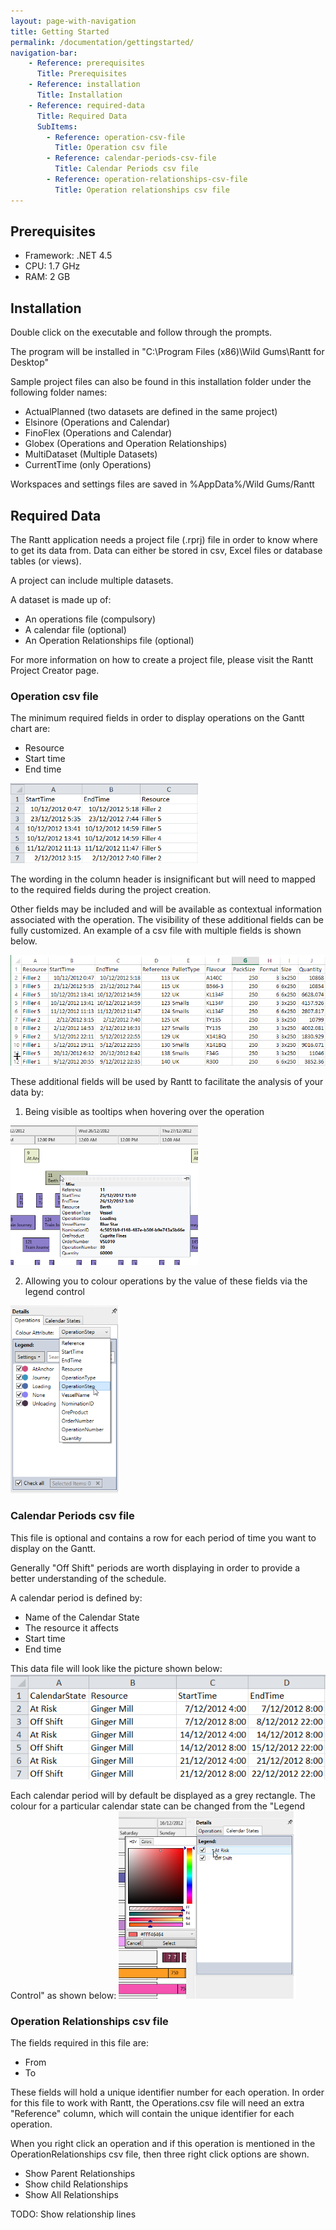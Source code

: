```yaml
---
layout: page-with-navigation
title: Getting Started
permalink: /documentation/gettingstarted/
navigation-bar:
    - Reference: prerequisites
      Title: Prerequisites
    - Reference: installation
      Title: Installation
    - Reference: required-data
      Title: Required Data
	  SubItems:
		- Reference: operation-csv-file
		  Title: Operation csv file
		- Reference: calendar-periods-csv-file
		  Title: Calendar Periods csv file
		- Reference: operation-relationships-csv-file
		  Title: Operation relationships csv file
---
```


Prerequisites
--------------

- Framework: .NET 4.5
- CPU:  1.7 GHz
- RAM: 2 GB

Installation
------------

Double click on the executable and follow through the prompts.

The program will be installed in "C:\Program Files (x86)\Wild Gums\Rantt for Desktop"

Sample project files can also be found in this installation folder under the following folder names:
- ActualPlanned (two datasets are defined in the same project)
- Elsinore (Operations and Calendar)
- FinoFlex (Operations and Calendar)
- Globex (Operations and Operation Relationships)
- MultiDataset (Multiple Datasets)
- CurrentTime (only Operations)

Workspaces and settings files are saved in %AppData%/Wild Gums/Rantt

Required Data
-------------

The Rantt application needs a project file (.rprj) file in order to know where to get its data from. Data can either be stored in csv, Excel files or database tables (or views).

A project can include multiple datasets.

A dataset is made up of:
- An operations file (compulsory)
- A calendar file (optional)
- An Operation Relationships file (optional)

For more information on how to create a project file, please visit the Rantt Project Creator page.

### Operation csv file

The minimum required fields in order to display operations on the Gantt chart are:
- Resource
- Start time
- End time

<img src="img/rantt_operations.png" />
 
The wording in the column header is insignificant but will need to mapped to the required fields during the project creation.

Other fields may be included and will be available as contextual information associated with the operation. 
The visibility of these additional fields can be fully customized. An example of a csv file with multiple fields is shown below.

<img src="img/rantt_operations2.png" />

These additional fields will be used by Rantt to facilitate the analysis of your data by:

1. Being visible as tooltips when hovering over the operation
<img src="img/rantt_tooltip.png" />

2. Allowing you to colour operations by the value of these fields via the legend control
<img src="img/rantt_legendControl.png" />

### Calendar Periods csv file

This file is optional and contains a row for each period of time you want to display on the Gantt.

Generally "Off Shift" periods are worth displaying in order to provide a better understanding of the schedule.

A calendar period is defined by:
- Name of the Calendar State
- The resource it affects
- Start time
- End time

This data file will look like the picture shown below:
<img src="img/rantt_calendarPeriods.png" />

Each calendar period will by default be displayed as a grey rectangle. The colour for a particular calendar state can be changed from the "Legend Control" as shown below:
<img src="img/rantt_calendarLegend.png" />

### Operation Relationships csv file

The fields required in this file are:
- From
- To
 
 These fields will hold a unique identifier number for each operation.
 In order for this file to work with Rantt, the Operations.csv file will need an extra "Reference" column, which will contain the unique identifier for each operation.
 
When you right click an operation and if this operation is mentioned in the OperationRelationships csv file, then three right click options are shown.
- Show Parent Relationships
- Show child Relationships
- Show All Relationships
 
TODO: Show relationship lines
 
 